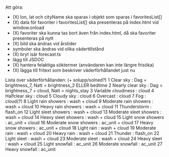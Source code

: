 Att göra:
 - (X) lon, lat och cityName ska sparas i objekt som sparas i favoritesList[]
 - (X) data för favoriter i favoritesList[] ska presenteras på index.html vid window.onload
 - (X) favoriter ska kunna tas bort även från index.html, då ska favoriter presenteras på nytt
 - (X) bild ska ändras vid årstider
 - symboler ska ändras vid olika vädertillstånd
 - (X) bryt isär forecast.ts
 - lägg till JSDOC
 - (X) hantera felaktiga söktermer (användaren kan inte längre frisöka)
 - (X) lägga till fritext som beskriver väderförhållandet just nu


 Lista över väderförhållanden: (+ solupp/solned?)
1	Clear sky : Dag = brightness_7, Natt = brightness_2 ELLER bedtime
2	Nearly clear sky : Dag = brightness_7 + cloud, Natt = nights_stay
3	Variable cloudiness : cloud
4	Halfclear sky : cloud
5	Cloudy sky : cloud
6	Overcast : cloud
7	Fog : cloud(?)
8	Light rain showers : wash + cloud
9	Moderate rain showers : wash + cloud
10	Heavy rain showers : wash + cloud
11	Thunderstorm : flash_on
12	Light sleet showers : wash + cloud
13	Moderate sleet showers : wash + cloud
14	Heavy sleet showers : wash + cloud
15	Light snow showers : ac_unit + cloud
16	Moderate snow showers : ac_unit + cloud
17	Heavy snow showers : ac_unit + cloud
18	Light rain : wash + cloud
19	Moderate rain : wash + cloud
20	Heavy rain : wash + cloud
21	Thunder : flash_on
22	Light sleet : wash + cloud
23	Moderate sleet : wash + cloud
24	Heavy sleet : wash + cloud
25	Light snowfall : ac_unit
26	Moderate snowfall : ac_unit
27	Heavy snowfall : ac_unit
